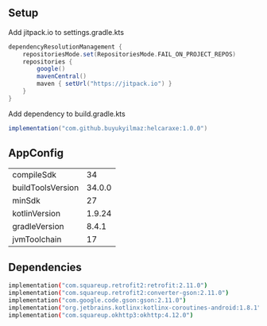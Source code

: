## Setup

Add jitpack.io to settings.gradle.kts

```gradle
dependencyResolutionManagement {
    repositoriesMode.set(RepositoriesMode.FAIL_ON_PROJECT_REPOS)
    repositories {
        google()
        mavenCentral()
        maven { setUrl("https://jitpack.io") }
    }
}
```
Add dependency to build.gradle.kts

```gradle
implementation("com.github.buyukyilmaz:helcaraxe:1.0.0")
```

## AppConfig

|                   |        |
|-------------------|--------|
| compileSdk        | 34     |
| buildToolsVersion | 34.0.0 |
| minSdk            | 27     |
| kotlinVersion     | 1.9.24 |
| gradleVersion     | 8.4.1  |
| jvmToolchain      | 17     |

## Dependencies

```sh
implementation("com.squareup.retrofit2:retrofit:2.11.0")
implementation("com.squareup.retrofit2:converter-gson:2.11.0")
implementation("com.google.code.gson:gson:2.11.0")
implementation("org.jetbrains.kotlinx:kotlinx-coroutines-android:1.8.1")
implementation("com.squareup.okhttp3:okhttp:4.12.0")
```

